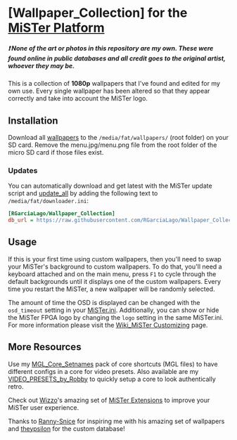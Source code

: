 # [Wallpaper_Collection] for the [MiSTer Platform](https://github.com/MiSTer-devel/Main_MiSTer/wiki)
##### ❗ ***None of the art or photos in this repository are my own. These were found online in public databases and all credit goes to the original artist, whoever they may be.***
This is a collection of **1080p** wallpapers that I've found and edited for my own use. Every single wallpaper has been altered so that they appear correctly and take into account the MiSTer logo.


## Installation
Download all [wallpapers](https://github.com/RGarciaLago/Wallpaper_Collection/tree/main/wallpapers) to the `/media/fat/wallpapers/` (root folder) on your SD card. Remove the menu.jpg/menu.png file from the root folder of the micro SD card if those files exist.

### Updates
You can automatically download and get latest with the MiSTer update script and [update_all](https://github.com/theypsilon/Update_All_MiSTer) by adding the following text to `/media/fat/downloader.ini`:
```ini
[RGarciaLago/Wallpaper_Collection]
db_url = https://raw.githubusercontent.com/RGarciaLago/Wallpaper_Collection/db/db.json.zip
```


## Usage
If this is your first time using custom wallpapers, then you'll need to swap your MiSTer's background to custom wallpapers. To do that, you'll need a keyboard attached and on the main menu, press `F1` to cycle through the default backgrounds until it displays one of the custom wallpapers. Every time you restart the MiSTer, a new wallpaper will be randomly selected.

The amount of time the OSD is displayed can be changed with the `osd_timeout` setting in your [MiSTer.ini](https://github.com/MiSTer-devel/Main_MiSTer/blob/master/MiSTer.ini). Additionally, you can show or hide the MiSTer FPGA logo by changing the `logo` setting in the same MiSTer.ini. For more information please visit the [Wiki_MiSTer Customizing](https://github.com/MiSTer-devel/Wiki_MiSTer/wiki/Customizing) page.


## More Resources
Use my [MGL_Core_Setnames](https://github.com/RGarciaLago/MGL_Core_Setnames) pack of core shortcuts (MGL files) to have different configs in a core for video presets. Also available are my [VIDEO_PRESETS_by_Robby](https://github.com/RGarciaLago/VIDEO_PRESETS_by_Robby) to quickly setup a core to look authentically retro.

Check out [Wizzo](https://github.com/wizzomafizzo)'s amazing set of [MiSTer Extensions](https://github.com/wizzomafizzo/mrext) to improve your MiSTer user experience.

Thanks to [Ranny-Snice](https://github.com/Ranny-Snice/Ranny-Snice-Wallpapers) for inspiring me with his amazing set of wallpapers and [theypsilon](https://github.com/theypsilon) for the custom database!
